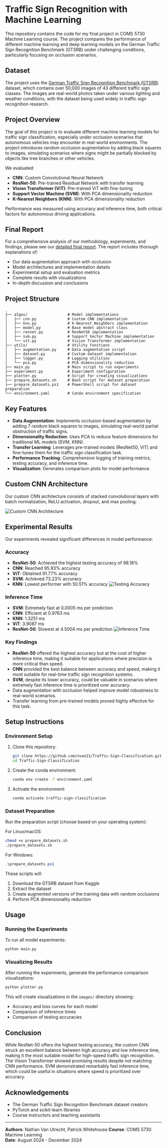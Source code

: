 # Traffic Sign Recognition with Machine Learning

This repository contains the code for my final project in COMS 5730 Machine Learning course. The project compares the performance of different machine learning and deep learning models on the German Traffic Sign Recognition Benchmark (GTSRB) under challenging conditions, particularly focusing on occlusion scenarios.

## Dataset

The project uses the [German Traffic Sign Recognition Benchmark (GTSRB)](https://www.kaggle.com/datasets/meowmeowmeowmeowmeow/gtsrb-german-traffic-sign) dataset, which contains over 50,000 images of 43 different traffic sign classes. The images are real-world photos taken under various lighting and weather conditions, with the dataset being used widely in traffic sign recognition research.

## Project Overview

The goal of this project is to evaluate different machine learning models for traffic sign classification, especially under occlusion scenarios that autonomous vehicles may encounter in real-world environments. The project introduces random occlusion augmentation by adding black squares to images, simulating scenarios where signs might be partially blocked by objects like tree branches or other vehicles.

We evaluated:

- **CNN**: Custom Convolutional Neural Network
- **ResNet-50**: Pre-trained Residual Network with transfer learning
- **Vision Transformer (ViT)**: Pre-trained ViT with fine-tuning
- **Support Vector Machine (SVM)**: With PCA dimensionality reduction
- **K-Nearest Neighbors (KNN)**: With PCA dimensionality reduction

Performance was measured using accuracy and inference time, both critical factors for autonomous driving applications.

## Final Report

For a comprehensive analysis of our methodology, experiments, and findings, please see our [detailed final report](assets/COMS_573_Final_Project_Report.pdf). The report includes thorough explanations of:

- Our data augmentation approach with occlusion
- Model architectures and implementation details
- Experimental setup and evaluation metrics
- Complete results with visualizations
- In-depth discussion and conclusions

## Project Structure

```
.
├── algos/                  # Model implementations
│   ├── cnn.py              # Custom CNN implementation
│   ├── knn.py              # K-Nearest Neighbors implementation
│   ├── model.py            # Base model abstract class
│   ├── resnet.py           # ResNet50 implementation
│   ├── svm.py              # Support Vector Machine implementation
│   └── vit.py              # Vision Transformer implementation
├── utils/                  # Utility functions
│   ├── augmentation.py     # Data augmentation script
│   ├── dataset.py          # Custom dataset implementation
│   ├── logger.py           # Logging utilities
│   └── pca.py              # PCA dimensionality reduction
├── main.py                 # Main script to run experiments
├── experiment.py           # Experiment configuration
├── plotter.py              # Script for creating visualizations
├── prepare_datasets.sh     # Bash script for dataset preparation
├── prepare_datasets.ps1    # PowerShell script for dataset preparation
└── environment.yaml        # Conda environment specification
```

## Key Features

- **Data Augmentation**: Implements occlusion-based augmentation by adding 7 random black squares to images, simulating real-world partial obstruction of traffic signs.
- **Dimensionality Reduction**: Uses PCA to reduce feature dimensions for traditional ML models (SVM, KNN).
- **Transfer Learning**: Leverages pre-trained models (ResNet50, ViT) and fine-tunes them for the traffic sign classification task.
- **Performance Tracking**: Comprehensive logging of training metrics, testing accuracy, and inference time.
- **Visualization**: Generates comparison plots for model performance.

## Custom CNN Architecture

Our custom CNN architecture consists of stacked convolutional layers with batch normalization, ReLU activation, dropout, and max pooling:

![Custom CNN Architecture](assets/cnn_architecture.png)

## Experimental Results

Our experiments revealed significant differences in model performance:

### Accuracy

- **ResNet-50**: Achieved the highest testing accuracy of 98.18%
- **CNN**: Reached 95.93% accuracy
- **ViT**: Obtained 91.77% accuracy
- **SVM**: Achieved 73.23% accuracy
- **KNN**: Lowest performer with 50.51% accuracy
  ![Testing Accuracy](assets/testing_accuracy.png)

### Inference Time

- **SVM**: Extremely fast at 0.0005 ms per prediction
- **CNN**: Efficient at 0.9763 ms
- **KNN**: 1.3251 ms
- **ViT**: 3.9087 ms
- **ResNet-50**: Slowest at 4.5004 ms per prediction
  ![Inference Time](assets/inference_time.png)

### Key Findings

- **ResNet-50** offered the highest accuracy but at the cost of higher inference time, making it suitable for applications where precision is more critical than speed.
- **CNN** provided the best balance between accuracy and speed, making it most suitable for real-time traffic sign recognition systems.
- **SVM**, despite its lower accuracy, could be valuable in scenarios where extremely fast inference time is prioritized over accuracy.
- Data augmentation with occlusion helped improve model robustness to real-world scenarios.
- Transfer learning from pre-trained models proved highly effective for this task.

## Setup Instructions

### Environment Setup

1. Clone this repository:

   ```bash
   git clone https://github.com/nvan21/Traffic-Sign-Classification.git
   cd Traffic-Sign-Classification
   ```

2. Create the conda environment:

   ```bash
   conda env create -f environment.yaml
   ```

3. Activate the environment:
   ```bash
   conda activate traffic-sign-classification
   ```

### Dataset Preparation

Run the preparation script (choose based on your operating system):

For Linux/macOS:

```bash
chmod +x prepare_datasets.sh
./prepare_datasets.sh
```

For Windows:

```powershell
.\prepare_datasets.ps1
```

These scripts will:

1. Download the GTSRB dataset from Kaggle
2. Extract the dataset
3. Create augmented versions of the training data with random occlusions
4. Perform PCA dimensionality reduction

## Usage

### Running the Experiments

To run all model experiments:

```bash
python main.py
```

### Visualizing Results

After running the experiments, generate the performance comparison visualizations:

```bash
python plotter.py
```

This will create visualizations in the `images/` directory showing:

- Accuracy and loss curves for each model
- Comparison of inference times
- Comparison of testing accuracies

## Conclusion

While ResNet-50 offers the highest testing accuracy, the custom CNN struck an excellent balance between high accuracy and low inference time, making it the most suitable model for high-speed traffic sign recognition. The Vision Transformer showed promising results despite not matching CNN performance. SVM demonstrated remarkably fast inference time, which could be useful in situations where speed is prioritized over accuracy.

## Acknowledgements

- The German Traffic Sign Recognition Benchmark dataset creators
- PyTorch and scikit-learn libraries
- Course instructors and teaching assistants

---

**Authors**: Nathan Van Utrecht, Patrick Whitehouse
**Course**: COMS 5730 Machine Learning  
**Date**: August 2024 - December 2024
